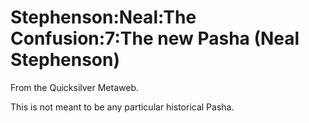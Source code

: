 
# Stephenson:Neal:The Confusion:7:The new Pasha (Neal Stephenson)

From the Quicksilver Metaweb.

This is not meant to be any particular historical Pasha.
